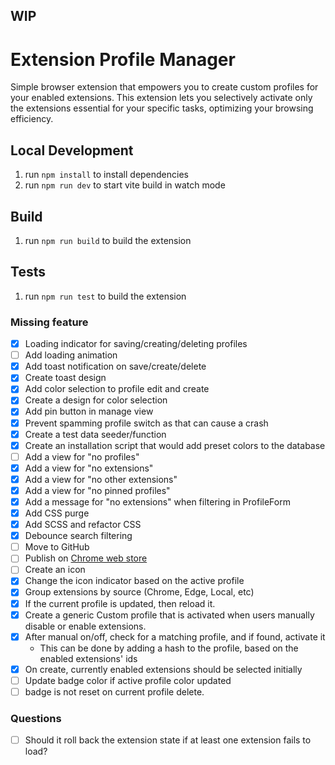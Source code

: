 ## WIP

# Extension Profile Manager
Simple browser extension that empowers you to create custom profiles for your enabled extensions. 
This extension lets you selectively activate only the extensions essential for your specific tasks, 
optimizing your browsing efficiency.

## Local Development
1. run `npm install` to install dependencies
2. run `npm run dev` to start vite build in watch mode

## Build
1. run `npm run build` to build the extension

## Tests
1. run `npm run test` to build the extension

### Missing feature
- [x] Loading indicator for saving/creating/deleting profiles
- [ ] Add loading animation
- [x] Add toast notification on save/create/delete
- [x] Create toast design
- [x] Add color selection to profile edit and create
- [x] Create a design for color selection
- [x] Add pin button in manage view
- [x] Prevent spamming profile switch as that can cause a crash
- [x] Create a test data seeder/function
- [x] Create an installation script that would add preset colors to the database
- [ ] Add a view for "no profiles"
- [x] Add a view for "no extensions"
- [x] Add a view for "no other extensions"
- [x] Add a view for "no pinned profiles"
- [x] Add a message for "no extensions" when filtering in ProfileForm
- [x] Add CSS purge
- [x] Add SCSS and refactor CSS
- [x] Debounce search filtering
- [ ] Move to GitHub
- [ ] Publish on [Chrome web store](https://developer.chrome.com/docs/webstore/publish/)
- [ ] Create an icon
- [x] Change the icon indicator based on the active profile
- [x] Group extensions by source (Chrome, Edge, Local, etc)
- [x] If the current profile is updated, then reload it.
- [x] Create a generic Custom profile that is activated when users manually disable or enable extensions.
- [x] After manual on/off, check for a matching profile, and if found, activate it
  -  This can be done by adding a hash to the profile, based on the enabled extensions' ids
- [x] On create, currently enabled extensions should be selected initially
- [ ] Update badge color if active profile color updated
- [ ] badge is not reset on current profile delete.

### Questions
- [ ] Should it roll back the extension state if at least one extension fails to load?
